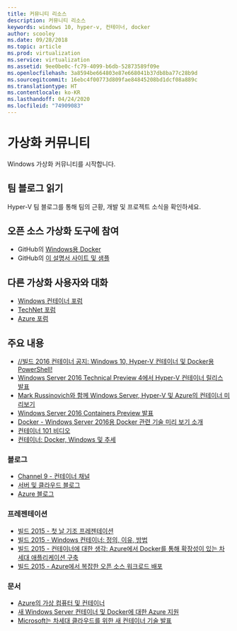 ```yaml
---
title: 커뮤니티 리소스
description: 커뮤니티 리소스
keywords: windows 10, hyper-v, 컨테이너, docker
author: scooley
ms.date: 09/28/2018
ms.topic: article
ms.prod: virtualization
ms.service: virtualization
ms.assetid: 9ee0be0c-fc79-4099-b6db-52873589f09e
ms.openlocfilehash: 3a8594be664803e87e668041b37db8ba77c28b9d
ms.sourcegitcommit: 16ebc4f00773d809fae84845208bd1dcf08a889c
ms.translationtype: HT
ms.contentlocale: ko-KR
ms.lasthandoff: 04/24/2020
ms.locfileid: "74909083"
---
```

# <a name="virtualization-community"></a>가상화 커뮤니티

Windows 가상화 커뮤니티를 시작합니다.

## <a name="read-the-team-blog"></a>팀 블로그 읽기

Hyper-V 팀 블로그를 통해 팀의 근황, 개발 및 프로젝트 소식을 확인하세요.

## <a name="contribute-to-open-source-virtualization-tools"></a>오픈 소스 가상화 도구에 참여

* GitHub의 [Windows용 Docker](https://github.com/Microsoft/docker)
* GitHub의 [이 설명서 사이트 및 샘플](https://github.com/Microsoft/Virtualization-Documentation)

## <a name="talk-to-other-virtualization-users"></a>다른 가상화 사용자와 대화

* [Windows 컨테이너 포럼](https://social.msdn.microsoft.com/Forums/en-US/home?forum=windowscontainers)
* [TechNet 포럼](https://social.technet.microsoft.com/Forums/windowsserver/en-US/home "TechNet 포럼")
* [Azure 포럼](https://azure.microsoft.com/support/forums/)

## <a name="featured-content"></a>주요 내용

* [//빌드 2016 컨테이너 공지: Windows 10, Hyper-V 컨테이너 및 Docker용 PowerShell!](https://blogs.technet.microsoft.com/virtualization/2016/04/01/build-2016-container-announcements-hyper-v-containers-and-windows-10-and-powershell-for-docker/)
* [Windows Server 2016 Technical Preview 4에서 Hyper-V 컨테이너 릴리스 발표](http://blogs.technet.com/b/virtualization/archive/2015/11/19/announcing-the-release-of-hyper-v-containers-in-windows-server-2016-technical-preview-4.aspx)
* [Mark Russinovich와 함께 Windows Server, Hyper-V 및 Azure의 컨테이너 미리보기 ](https://youtu.be/YoA_MMlGPRc)
* [Windows Server 2016 Containers Preview 발표](http://weblogs.asp.net/scottgu/announcing-windows-server-2016-containers-preview)
* [Docker - Windows Server 2016용 Docker 관련 기술 미리 보기 소개](http://blog.docker.com/2015/08/tp-docker-engine-windows-server-2016/)
* [컨테이너 101 비디오](https://channel9.msdn.com/Blogs/containers/Containers-101-with-Microsoft-and-Docker)
* [컨테이너: Docker, Windows 및 추세](https://azure.microsoft.com/blog/2015/08/17/containers-docker-windows-and-trends/)

### <a name="blogs"></a>블로그 
* [Channel 9 - 컨테이너 채널](https://channel9.msdn.com/Blogs/containers)
* [서버 및 클라우드 블로그](http://blogs.technet.com/b/server-cloud/)
* [Azure 블로그](https://azure.microsoft.com/blog/)

### <a name="presentations"></a>프레젠테이션
* [빌드 2015 - 첫 날 기조 프레젠테이션](http://channel9.msdn.com/Events/Build/2015/KEY01)
* [빌드 2015 - Windows 컨테이너: 정의, 이유, 방법](http://channel9.msdn.com/events/Build/2015/2-704)
* [빌드 2015 - 컨테이너에 대한 생각: Azure에서 Docker를 통해 확장성이 있는 차세대 애플리케이션 구축](http://channel9.msdn.com/events/Build/2015/2-683)
* [빌드 2015 - Azure에서 복잡한 오픈 소스 워크로드 배포](http://channel9.msdn.com/Events/Build/2015/2-732)

### <a name="articles"></a>문서 
* [Azure의 가상 컴퓨터 및 컨테이너](https://azure.microsoft.com/documentation/articles/virtual-machines-vms-containers/)
* [새 Windows Server 컨테이너 및 Docker에 대한 Azure 지원](https://azure.microsoft.com/blog/2014/10/15/new-windows-server-containers-and-azure-support-for-docker/)
* [Microsoft는 차세대 클라우드를 위한 새 컨테이너 기술 발표](http://blogs.technet.com/b/server-cloud/archive/2015/04/08/microsoft-announces-new-container-technologies-for-the-next-generation-cloud.aspx)
